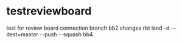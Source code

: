 # testreviewboard
test for review board connection
branch bb2 changes
rbt land -d --dest=master --push --squash bb4